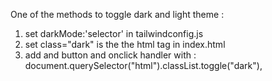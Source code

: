 

One of the methods to toggle dark and light theme : 

1. set darkMode:'selector' in tailwindconfig.js
2. set class="dark" is the the html tag in index.html
3. add and button and onclick handler with : document.querySelector("html").classList.toggle("dark"),